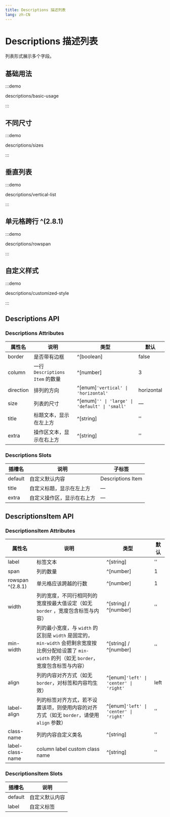 ```yaml
---
title: Descriptions 描述列表
lang: zh-CN
---
```


# Descriptions 描述列表

列表形式展示多个字段。

## 基础用法

:::demo

descriptions/basic-usage

:::

## 不同尺寸

:::demo

descriptions/sizes

:::

## 垂直列表

:::demo

descriptions/vertical-list

:::

## 单元格跨行 ^(2.8.1)

:::demo

descriptions/rowspan

:::

## 自定义样式

:::demo

descriptions/customized-style

:::

## Descriptions API

### Descriptions Attributes

| 属性名       | 说明                         | 类型                                                | 默认         |
| --------- | -------------------------- | ------------------------------------------------- | ---------- |
| border    | 是否带有边框                     | ^[boolean]                                        | false      |
| column    | 一行 `Descriptions Item` 的数量 | ^[number]                                         | 3          |
| direction | 排列的方向                      | ^[enum]`'vertical' \| 'horizontal'`              | horizontal |
| size      | 列表的尺寸                      | ^[enum]`'' \| 'large' \| 'default' \| 'small'` | —          |
| title     | 标题文本，显示在左上方                | ^[string]                                         | ''         |
| extra     | 操作区文本，显示在右上方               | ^[string]                                         | ''         |

### Descriptions Slots

| 插槽名     | 说明            | 子标签               |
| ------- | ------------- | ----------------- |
| default | 自定义默认内容       | Descriptions Item |
| title   | 自定义标题，显示在左上方  | —                 |
| extra   | 自定义操作区，显示在右上方 | —                 |

## DescriptionsItem API

### DescriptionsItem Attributes

| 属性名              | 说明                                                                                                   | 类型                                       | 默认   |
| ---------------- | ---------------------------------------------------------------------------------------------------- | ---------------------------------------- | ---- |
| label            | 标签文本                                                                                                 | ^[string]                                | ''   |
| span             | 列的数量                                                                                                 | ^[number]                                | 1    |
| rowspan ^(2.8.1) | 单元格应该跨越的行数                                                                                           | ^[number]                                | 1    |
| width            | 列的宽度，不同行相同列的宽度按最大值设定（如无 `border` ，宽度包含标签与内容）                                                         | ^[string] / ^[number]                    | ''   |
| min-width        | 列的最小宽度，与 `width` 的区别是 `width` 是固定的，`min-width` 会把剩余宽度按比例分配给设置了 `min-width` 的列（如无 `border`，宽度包含标签与内容） | ^[string] / ^[number]                    | ''   |
| align            | 列的内容对齐方式（如无 `border`，对标签和内容均生效）                                                                      | ^[enum]`'left' \| 'center' \| 'right'` | left |
| label-align      | 列的标签对齐方式，若不设置该项，则使用内容的对齐方式（如无 `border`，请使用 `align` 参数）                                               | ^[enum]`'left' \| 'center' \| 'right'` | ''   |
| class-name       | 列的内容自定义类名                                                                                            | ^[string]                                | ''   |
| label-class-name | column label custom class name                                                                       | ^[string]                                | ''   |

### DescriptionsItem Slots

| 插槽名     | 说明      |
| ------- | ------- |
| default | 自定义默认内容 |
| label   | 自定义标签   |
